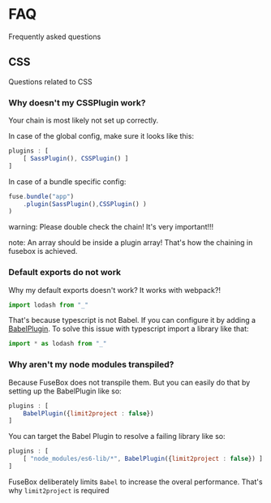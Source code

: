 # FAQ

Frequently asked questions

## CSS

Questions related to CSS

### Why doesn't my CSSPlugin work?
Your chain is most likely not set up correctly. 

In case of the global config, make sure it looks like this:

```js
plugins : [
    [ SassPlugin(), CSSPlugin() ]
]
```

In case of a bundle specific config:

```js
fuse.bundle("app")
    .plugin(SassPlugin(),CSSPlugin() )
)
```

warning: Please double check the chain! It's very important!!!

note: An array should be inside a plugin array! That's how the chaining in fusebox is achieved.

### Default exports do not work

Why my default exports doesn't work? It works with webpack?!

```js
import lodash from "_"
```

That's because typescript is not Babel. If you can configure it by adding a [BabelPlugin](/plugins/babelplugin).  To solve this issue with typescript import a library like that:


```js
import * as lodash from "_"
```

### Why aren't my node modules transpiled?

Because FuseBox does not transpile them. But you can easily do that by setting up the BabelPlugin like so:

```js
plugins : [
    BabelPlugin({limit2project : false})
]
```

You can target the Babel Plugin to resolve a failing library like so:

```js
plugins : [
    [ "node_modules/es6-lib/*", BabelPlugin({limit2project : false}) ]
]
```


FuseBox deliberately limits `Babel` to increase the overal performance. That's why `limit2project` is required 


